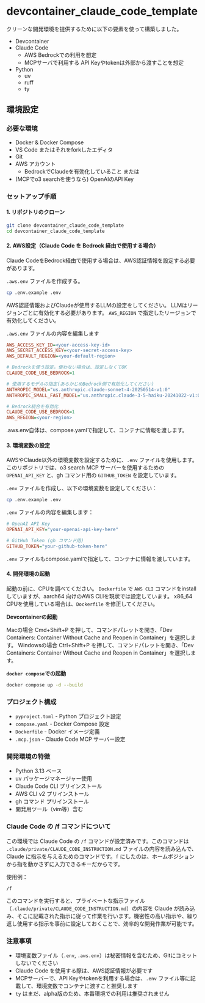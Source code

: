 # devcontainer_claude_code_template
クリーンな開発環境を提供するために以下の要素を使って構築しました。
- Devcontainer
- Claude Code
    - AWS Bedrockでの利用を想定
    - MCPサーバで利用する API Keyやtokenは外部から渡すことを想定
- Python
  - uv
  - ruff
  - ty


## 環境設定

### 必要な環境

- Docker & Docker Compose
- VS Code またはそれをforkしたエディタ
- Git
- AWS アカウント
  - BedrockでClaudeを有効化していること または
- (MCPでo3 searchを使うなら) OpenAIのAPI Key

### セットアップ手順

#### 1. リポジトリのクローン
```bash
git clone devcontainer_claude_code_template
cd devcontainer_claude_code_template
```


#### 2. AWS設定（Claude Code を Bedrock 経由で使用する場合）
Claude CodeをBedrock経由で使用する場合は、AWS認証情報を設定する必要があります。

`.aws.env` ファイルを作成する。

```bash
cp .env.example .env
```

AWS認証情報およびClaudeが使用するLLMの設定をしてください。
LLMはリージョンごとに有効化する必要があります。 `AWS_REGION` で指定したリージョンで有効化してください。

`.aws.env` ファイルの内容を編集します
```ini
AWS_ACCESS_KEY_ID=<your-access-key-id>
AWS_SECRET_ACCESS_KEY=<your-secret-access-key>
AWS_DEFAULT_REGION=<your-default-region>

# Bedrockを使う設定。使わない場合は、設定しなくてOK
CLAUDE_CODE_USE_BEDROCK=1

# 使用するモデルの指定(あらかじめBedrock側で有効化してください)
ANTHROPIC_MODEL="us.anthropic.claude-sonnet-4-20250514-v1:0"
ANTHROPIC_SMALL_FAST_MODEL="us.anthropic.claude-3-5-haiku-20241022-v1:0"

# Bedrock統合を有効化
CLAUDE_CODE_USE_BEDROCK=1
AWS_REGION=<your-region>

```

.aws.env自体は、compose.yamlで指定して、コンテナに情報を渡します。

#### 3. 環境変数の設定

AWSやClaude以外の環境変数を設定するために、`.env` ファイルを使用します。
このリポジトリでは、o3 search MCP サーバーを使用するための `OPENAI_API_KEY` と、gh コマンド用の `GITHUB_TOKEN` を設定しています。

`.env` ファイルを作成し、以下の環境変数を設定してください：

```bash
cp .env.example .env
```

`.env` ファイルの内容を編集します：

```ini
# OpenAI API Key
OPENAI_API_KEY="your-openai-api-key-here"

# GitHub Token (gh コマンド用)
GITHUB_TOKEN="your-github-token-here"
```

`.env` ファイルもcompose.yamlで指定して、コンテナに情報を渡しています。


#### 4. 開発環境の起動
起動の前に、CPUを調べてください。
`Dockerfile` で `AWS CLI` コマンドをinstallしていますが、aarch64 向けのAWS CLIを現状では設定しています。
x86_64 CPUを使用している場合は、`Dockerfile` を修正してください。

**Devcontainerの起動**

Macの場合 Cmd+Shift+P を押して、コマンドパレットを開き、「Dev Containers: Container Without Cache and Reopen in Container」を選択します。
Windowsの場合 Ctrl+Shift+P を押して、コマンドパレットを開き、「Dev Containers: Container Without Cache and Reopen in Container」を選択します。


**`docker compose`での起動**  
```bash
docker compose up -d --build
```


### プロジェクト構成

- `pyproject.toml` - Python プロジェクト設定
- `compose.yaml` - Docker Compose 設定
- `Dockerfile` - Docker イメージ定義
- `.mcp.json` - Claude Code MCP サーバー設定

### 開発環境の特徴

- Python 3.13 ベース
- uv パッケージマネージャー使用
- Claude Code CLI プリインストール
- AWS CLI v2 プリインストール
- gh コマンド プリインストール
- 開発用ツール（vim等）含む

### Claude Code の /f コマンドについて

この環境では Claude Code の `/f` コマンドが設定済みです。このコマンドは `.claude/private/CLAUDE_CODE_INSTRUCTION.md` ファイルの内容を読み込んで、Claude に指示を与えるためのコマンドです。`f` にしたのは、ホームポジションから指を動かさずに入力できるキーだからです。

使用例：
```
/f
```

このコマンドを実行すると、プライベートな指示ファイル（`.claude/private/CLAUDE_CODE_INSTRUCTION.md`）の内容を Claude が読み込み、そこに記載された指示に従って作業を行います。機密性の高い指示や、繰り返し使用する指示を事前に設定しておくことで、効率的な開発作業が可能です。

### 注意事項

- 環境変数ファイル（`.env`, `.aws.env`）は秘密情報を含むため、Gitにコミットしないでください
- Claude Code を使用する際は、AWS認証情報が必要です
- MCPサーバーで、API Keyやtokenを利用する場合は、`.env` ファイル等に記載して、環境変数でコンテナに渡すこと推奨します
- `ty` はまだ、alpha版のため、本番環境での利用は推奨されません
